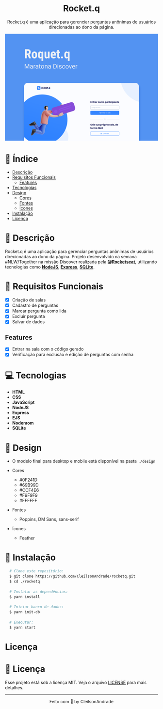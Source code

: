 <div align="center">
    <h1 align="center">Rocket.q</h1>
    <p>Rocket.q é uma aplicação para gerenciar perguntas anônimas de usuários direcionadas ao dono da página.</p>
    <img src="./design/desktop.png" alt="Logo" width="800">
</div>

# 📒 Índice
* [Descrição](#descrição)
* [Requisitos Funcionais](#requisitos)
  * [Features](#features)
* [Tecnologias](#tecnologias)
* [Design](#design)
  * [Cores](#cores)
  * [Fontes](#fontes)
  * [Ícones](#ícones)
* [Instalação](#instalação)
* [Licença](#licença)

# 📃 <span id="descrição">Descrição</span>
Rocket.q é uma aplicação para gerenciar perguntas anônimas de usuários direcionadas ao dono da página. Projeto desenvolvido na semana #NLW/Together na missão Discover realizada pela [**@Rocketseat**](https://github.com/Rocketseat), utilizando tecnologias como [**NodeJS**](https://nodejs.org/en), [**Express**](https://expressjs.com/pt-br/), [**SQLite**](https://www.sqlite.org/). 

# 📌 <span id="requisitos">Requisitos Funcionais</span>
- [x] Criação de salas<br>
- [x] Cadastro de perguntas<br>
- [x] Marcar pergunta como lida<br>
- [x] Excluir pergunta<br>
- [x] Salvar de dados<br>

## Features
- [x] Entrar na sala com o código gerado<br>
- [x] Verificação para exclusão e edição de perguntas com senha<br>

# 💻 <span id="tecnologias">Tecnologias</span>
- **HTML**
- **CSS**
- **JavaScript**
- **NodeJS**
- **Express**
- **EJS**
- **Nodemom**
- **SQLite**

# 🎨 <span id="design">Design</span>
- O modelo final para desktop e mobile está disponível na pasta `./design`

- <span id="cores">Cores<br></span>
  * #0F241D<br>
  * #69B99D<br>
  * #CCF4E6<br>
  * #F9F9F9<br>
  * #FFFFFF<br>

- <span id="fontes">Fontes<br></span>
   * Poppins, DM Sans, sans-serif

- <span id="ícones">Ícones<br></span>
   * Feather

# 🚀 <span id="instalação">Instalação</span>
```bash
  # Clone este repositório:
  $ git clone https://github.com/CleilsonAndrade/rocketq.git
  $ cd ./rocketq

  # Instalar as dependências:
  $ yarn install

  # Iniciar banco de dados:
  $ yarn init-db

  # Executar:
  $ yarn start
```
# Licença

# 📝 <span id="licença">Licença</span>
Esse projeto está sob a licença MIT. Veja o arquivo [LICENSE](LICENSE) para mais detalhes.

---

<p align="center">
  Feito com 💜 by CleilsonAndrade
</p>
